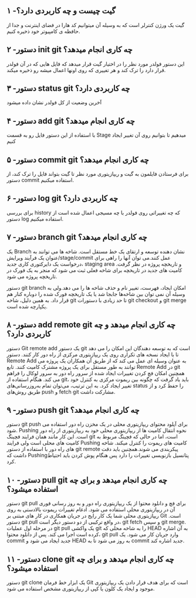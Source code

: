 ## ۱ -گیت چیست و چه کاربردی دارد؟
گیت یک ورژن کنترلر است که به وسیله آن میتوانیم کد هارا در فضای اینترنت و جدا از حافظه ی کامپیوتر خود ذخیره کنیم.

## ۲ -دستور init git چه کاری انجام میدهد؟
این دستور فولدر مورد نظر را در اختیار گیت قرار میدهد که فایل هایی که در آن فولدر قرار دارد را ترک کند و هر تغییری که روی اونها اعمال میشه رو ذخیره میکند.

## ۳ -دستور status git چه کاربردی دارد؟
آخرین وضعیت از کل فولدر نشان داده میشود

## ۴ -دستور add git چه کاری انجام میدهد؟
با استفاده از این دستور فایل رو به قسمت Stage میدهیم تا بتوانیم روی آن تغییر ایجاد کنیم

## ۵ -دستور commit git چه کاری انجام میدهد؟
برای فرستادن فایلمون به گیت و ریپازیتوری مورد نظر تا گیت بتواند فایل را ترک کند، از دستور commit استفاده میکنیم.

## ۶ -دستور log git چه کاربردی دارد؟
برای بررسی history که چه تغییراتی روی فولدر با چه مسیجی اعمال شده است از دستور log استفاده میکنیم.

## ۷ -دستور branch git چه کاری انجام میدهد؟
یک Branch نشان دهنده توسعه و ارتقای یک خط مستقل است. شاخه ها می توانند به عنوان یک فرآیند ویرایش/stage/commit عمل کنند.می توان آنها را راهی برای درخواست یک دایرکتوری کاری جدید، staging area و تاریخچه پروژه در نظر گرفت. کامیت های جدید در تاریخچه برای شاخه فعلی ثبت می شود که منجر به یک فورک در تاریخچه پروژه می شود.

دستور git branch امکان ایجاد، فهرست، تغییر نام و حذف شاخه ها را می دهد.ولی به وسیله آن نمی توان بین شاخه‌ها جابجا شد یا یک تاریخچه فورک شده را دوباره کنار هم قرار داد. به همین دلیل، شاخه git تا حد زیادی با دستورات git checkout و git merge یکپارچه شده است.

## ۸ -دستور add remote git چه کاری انجام میدهد و چه کاربردی دارد؟
دستور Git remote add یک دستور git است که به توسعه دهندگان این امکان را می دهد تا با ایجاد نسخه های تکراری روی یک ریپازیتوری مرکزی از راه دور کار کنند. دستور Remote Add به عنوان وسیله ای عمل می کند که از طریق آن همکاران یک پروژه می توانند به طور مستقل برای یک پروژه مشترک کامیت کنند. تابع Remote Add در git همچنین امکان فچ کردن تغییرات ایجاد شده از سرور راه دور به سرور لوکال را فراهم می کند. هنگام استفاده از git، باید یاد گرفت که چگونه بین ریموت مرکزی به کنترل خود تغییر ایجاد کرد. به این ترتیب، می‌توان تمام به‌روزرسانی‌های status را حفظ کرد و از طریق روش‌های push و fetch git مشارکت داشت.

## ۹ -دستور push git چه کاری انجام میدهد؟
دستور git push برای آپلود محتوای ریپازیتوری محلی در یک مخزن راه دور استفاده می شود. Pushing نحوه انتقال کامیت ها از ریپازیتوری محلی خود به ریپازیتوری از راه دور است. این کار مانند همان فرایند فچینگ git است، اما در حالی که فچینگ مربوط به کامیت های محلی است ولی فرایند Pushing کامیت های ریموت را کنترل میکند. شاخه های راه دور با استفاده از دستور git remote پیکربندی می شوند.همچنین باید دقت داشت که Pushingپتانسیل بازنویسی تغییرات را دارد پس هنگام پوش کردن باید احتیاط کرد.

## ۱۰ -دستور pull git چه کاری انجام میدهد و برای چه استفاده میشود؟
دستور git pull برای فچ و دانلود محتوا از یک ریپازیتوری راه دور و به روز رسانی فوری آن در ریپازیتوری محلی استفاده می شود. ادغام تغییرات ریموت بالادستی به روی ریپازیتوری محلی شما یک کار رایج در جریان همکاری در کار های مبتنی بر Git است. دستور git pull در واقع ترکیبی از دو دستور دیگر است، git fetch و سپس git merge. در مرحله اول عملیات git pull یک واکشی git را به شاخه محلی که HEAD به آن اشاره کرده است اجرا می کند. پس از دانلود محتوا، git pull وارد جریان کار می شود. یک commit جدید ایجاد می شود و HEAD به روز می شود تا به commit جدید اشاره کند.

## ۱۱ -دستور clone git چه کاری انجام میدهد و برای چه استفاده میشود؟
دستور git clone یک ابزار خط فرمان Git است که برای هدف قرار دادن یک ریپازیتوری موجود و ایجاد یک کلون یا کپی از ریپازیتوری مشخص استفاده می شود.




